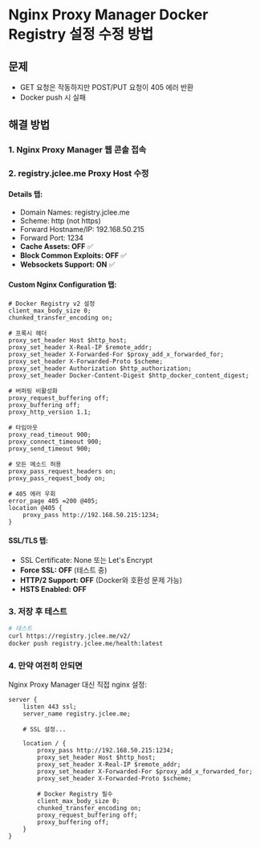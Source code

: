 # Nginx Proxy Manager Docker Registry 설정 수정 방법

## 문제
- GET 요청은 작동하지만 POST/PUT 요청이 405 에러 반환
- Docker push 시 실패

## 해결 방법

### 1. Nginx Proxy Manager 웹 콘솔 접속

### 2. registry.jclee.me Proxy Host 수정

#### Details 탭:
- Domain Names: registry.jclee.me
- Scheme: http (not https)
- Forward Hostname/IP: 192.168.50.215
- Forward Port: 1234
- **Cache Assets: OFF** ✅
- **Block Common Exploits: OFF** ✅
- **Websockets Support: ON** ✅

#### Custom Nginx Configuration 탭:
```nginx
# Docker Registry v2 설정
client_max_body_size 0;
chunked_transfer_encoding on;

# 프록시 헤더
proxy_set_header Host $http_host;
proxy_set_header X-Real-IP $remote_addr;
proxy_set_header X-Forwarded-For $proxy_add_x_forwarded_for;
proxy_set_header X-Forwarded-Proto $scheme;
proxy_set_header Authorization $http_authorization;
proxy_set_header Docker-Content-Digest $http_docker_content_digest;

# 버퍼링 비활성화
proxy_request_buffering off;
proxy_buffering off;
proxy_http_version 1.1;

# 타임아웃
proxy_read_timeout 900;
proxy_connect_timeout 900;
proxy_send_timeout 900;

# 모든 메소드 허용
proxy_pass_request_headers on;
proxy_pass_request_body on;

# 405 에러 우회
error_page 405 =200 @405;
location @405 {
    proxy_pass http://192.168.50.215:1234;
}
```

#### SSL/TLS 탭:
- SSL Certificate: None 또는 Let's Encrypt
- **Force SSL: OFF** (테스트 중)
- **HTTP/2 Support: OFF** (Docker와 호환성 문제 가능)
- **HSTS Enabled: OFF**

### 3. 저장 후 테스트

```bash
# 테스트
curl https://registry.jclee.me/v2/
docker push registry.jclee.me/health:latest
```

### 4. 만약 여전히 안되면

Nginx Proxy Manager 대신 직접 nginx 설정:

```nginx
server {
    listen 443 ssl;
    server_name registry.jclee.me;
    
    # SSL 설정...
    
    location / {
        proxy_pass http://192.168.50.215:1234;
        proxy_set_header Host $http_host;
        proxy_set_header X-Real-IP $remote_addr;
        proxy_set_header X-Forwarded-For $proxy_add_x_forwarded_for;
        proxy_set_header X-Forwarded-Proto $scheme;
        
        # Docker Registry 필수
        client_max_body_size 0;
        chunked_transfer_encoding on;
        proxy_request_buffering off;
        proxy_buffering off;
    }
}
```